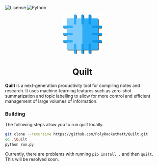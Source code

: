![License](https://img.shields.io/badge/License-MIT-%2368AD63?style=for-the-badge)
![Python](https://img.shields.io/badge/C++-20-%233e7fa8?logo=c++&style=for-the-badge)

<p align="center">
    <picture>
        <source srcset="img/quilt-shadow.png" media="(prefers-color-scheme: dark)">
        <source srcset="img/quilt-shadow.png" media="(prefers-color-scheme: light)">
        <img width="128" height="128" src="img/quilt-shadow.png" alt="Quilt Logo" />
    </picture>
</p>

<h1 align="center">Quilt</h1>

**Quilt** is a next-generation productivity tool for compiling notes and research. It uses machine-learning features such as zero-shot summarization and topic labelling to allow for more control and efficient management of large volumes of information.

### Building

The following steps allow you to run quilt locally:

```bash
git clone --recursive https://github.com/PolyRocketMatt/Quilt.git
cd .\Quilt
python run.py
```

Currently, there are problems with running ```pip install .``` and then ```quilt```. This will be resolved soon.